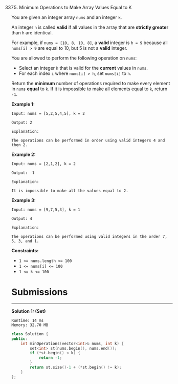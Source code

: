 3375. Minimum Operations to Make Array Values Equal to K

You are given an integer array `nums` and an integer `k`.

An integer `h` is called **valid** if all values in the array that are **strictly greater** than `h` are identical.

For example, if `nums = [10, 8, 10, 8]`, a **valid** integer is `h = 9` because all `nums[i] > 9` are equal to 10, but 5 is not a **valid** integer.

You are allowed to perform the following operation on `nums`:

* Select an integer `h` that is valid for the **current** values in `nums`.
* For each index `i` where `nums[i] > h`, set `nums[i]` to `h`.

Return the **minimum** number of operations required to make every element in `nums` **equal** to `k`. If it is impossible to make all elements equal to `k`, return `-1`.

 

**Example 1:**
```
Input: nums = [5,2,5,4,5], k = 2

Output: 2

Explanation:

The operations can be performed in order using valid integers 4 and then 2.
```

**Example 2:**
```
Input: nums = [2,1,2], k = 2

Output: -1

Explanation:

It is impossible to make all the values equal to 2.
```

**Example 3:**
```
Input: nums = [9,7,5,3], k = 1

Output: 4

Explanation:

The operations can be performed using valid integers in the order 7, 5, 3, and 1.
```
 

**Constraints:**

* `1 <= nums.length <= 100` 
* `1 <= nums[i] <= 100`
* `1 <= k <= 100`

# Submissions
---
**Solution 1: (Set)**
```
Runtime: 14 ms
Memory: 32.70 MB
```
```c++
class Solution {
public:
    int minOperations(vector<int>& nums, int k) {
        set<int> st(nums.begin(), nums.end());
        if (*st.begin() < k) {
            return -1;
        }
        return st.size()-1 + (*st.begin() != k);
    }
};
```
